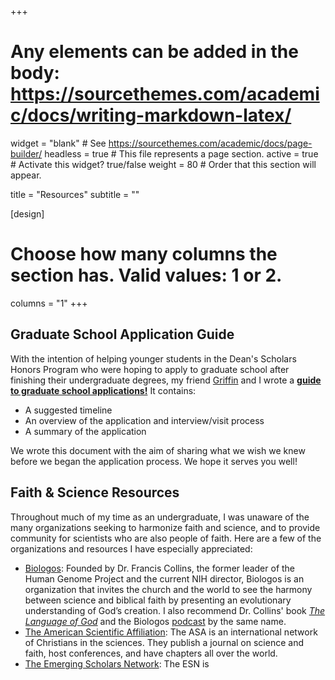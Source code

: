 +++
# Any elements can be added in the body: https://sourcethemes.com/academic/docs/writing-markdown-latex/

widget = "blank"  # See https://sourcethemes.com/academic/docs/page-builder/
headless = true  # This file represents a page section.
active = true  # Activate this widget? true/false
weight = 80  # Order that this section will appear.

title = "Resources"
subtitle = ""

[design]
  # Choose how many columns the section has. Valid values: 1 or 2.
  columns = "1"
+++

## Graduate School Application Guide

With the intention of helping younger students in the Dean's Scholars Honors Program who were hoping to apply to graduate school after finishing their undergraduate degrees, my friend [Griffin](http://griffindglenn.github.io/) and I wrote a [**guide to graduate school applications!**](files/resource-grad_app_guide.pdf) It contains:

* A suggested timeline
* An overview of the application and interview/visit process
* A summary of the application 

We wrote this document with the aim of sharing what we wish we knew before we began the application process. We hope it serves you well!

## Faith & Science Resources

Throughout much of my time as an undergraduate, I was unaware of the many organizations seeking to harmonize faith and science, and to provide community for scientists who are also people of faith. Here are a few of the organizations and resources I have especially appreciated:

* [Biologos](https://biologos.org/): Founded by Dr. Francis Collins, the former leader of the Human Genome Project  and the current NIH director, Biologos is an organization that invites the church and the world to see the harmony between science and biblical faith by presenting an evolutionary understanding of God’s creation. I also recommend Dr. Collins' book [*The Language of God*](https://en.wikipedia.org/wiki/The_Language_of_God) and the Biologos [podcast](https://biologos.org/podcast/language-of-god) by the same name.
* [The American Scientific Affiliation](https://network.asa3.org/default.aspx): The ASA is an international network of Christians in the sciences. They publish a journal on science and faith, host conferences, and have chapters all over the world.
* [The Emerging Scholars Network](https://blog.emergingscholars.org/about/): The ESN is 
